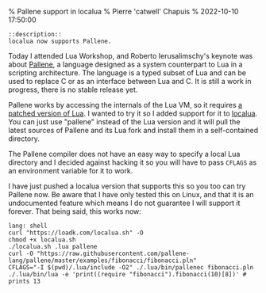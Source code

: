 % Pallene support in localua
% Pierre 'catwell' Chapuis
% 2022-10-10 17:50:00

    ::description::
    localua now supports Pallene.

Today I attended Lua Workshop, and Roberto Ierusalimschy's keynote was about [Pallene](https://github.com/pallene-lang/pallene), a language designed as a system counterpart to Lua in a scripting architecture. The language is a typed subset of Lua and can be used to replace C or as an interface between Lua and C. It is still a work in progress, there is no stable release yet.

Pallene works by accessing the internals of the Lua VM, so it requires [a patched version of Lua](https://github.com/pallene-lang/lua-internals). I wanted to try it so I added support for it to [localua](https://loadk.com). You can just use "pallene" instead of the Lua version and it will pull the latest sources of Pallene and its Lua fork and install them in a self-contained directory.

The Pallene compiler does not have an easy way to specify a local Lua directory and I decided against hacking it so you will have to pass `CFLAGS` as an environment variable for it to work.

I have just pushed a localua version that supports this so you too can try Pallene now. Be aware that I have only tested this on Linux, and that it is an undocumented feature which means I do not guarantee I will support it forever. That being said, this works now:

    lang: shell
    curl "https://loadk.com/localua.sh" -O
    chmod +x localua.sh
    ./localua.sh .lua pallene
    curl -O "https://raw.githubusercontent.com/pallene-lang/pallene/master/examples/fibonacci/fibonacci.pln"
    CFLAGS="-I $(pwd)/.lua/include -O2" ./.lua/bin/pallenec fibonacci.pln
    ./.lua/bin/lua -e 'print((require "fibonacci").fibonacci(10)[8])' # prints 13
